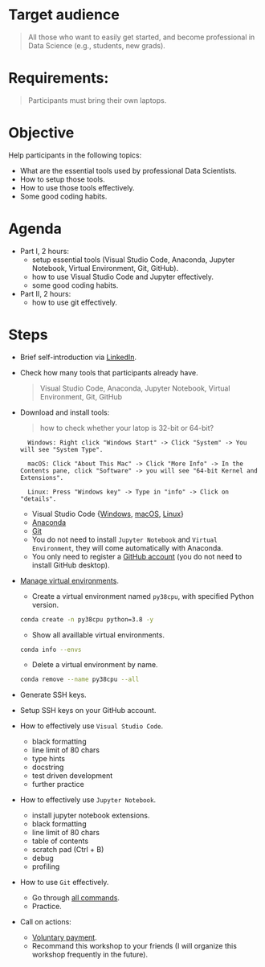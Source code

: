# Target audience
> All those who want to easily get started, and become professional in Data Science (e.g., students, new grads).

# Requirements:
> Participants must bring their own laptops.

# Objective
Help participants in the following topics:
- What are the essential tools used by professional Data Scientists.
- How to setup those tools.
- How to use those tools effectively.
- Some good coding habits.

# Agenda
- Part I, 2 hours:
    * setup essential tools (Visual Studio Code, Anaconda, Jupyter Notebook, Virtual Environment, Git, GitHub).
    * how to use Visual Studio Code and Jupyter effectively.
    * some good coding habits.
- Part II, 2 hours:
    * how to use git effectively.

# Steps

- Brief self-introduction via [LinkedIn](https://www.linkedin.com/in/kaitaoyang/).

- Check how many tools that participants already have.
    > Visual Studio Code, Anaconda, Jupyter Notebook, Virtual Environment, Git, GitHub
- Download and install tools:
    > how to check whether your latop is 32-bit or 64-bit? 

        Windows: Right click "Windows Start" -> Click "System" -> You will see "System Type".

        macOS: Click "About This Mac" -> Click "More Info" -> In the Contents pane, click "Software" -> you will see "64-bit Kernel and Extensions".

        Linux: Press "Windows key" -> Type in "info" -> Click on "details".
    * Visual Studio Code {[Windows](https://code.visualstudio.com/docs/setup/windows), [macOS](https://code.visualstudio.com/docs/setup/mac), [Linux](https://code.visualstudio.com/docs/setup/linux)}
    * [Anaconda](https://www.anaconda.com/products/individual)
    * [Git](https://git-scm.com/book/en/v2/Getting-Started-Installing-Git)
    * You do not need to install `Jupyter Notebook` and `Virtual Environment`, they will come automatically with Anaconda.
    * You only need to register a [GitHub account](https://github.com/) (you do not need to install GitHub desktop).

- [Manage virtual environments](https://docs.conda.io/projects/conda/en/latest/user-guide/tasks/manage-environments.html).
    * Create a virtual environment named `py38cpu`, with specified Python version.
    ```bash
    conda create -n py38cpu python=3.8 -y
    ```
    * Show all availlable virtual environments.
    ```bash
    conda info --envs
    ```
    * Delete a virtual environment by name.
    ```bash
    conda remove --name py38cpu --all
    ```

- Generate SSH keys.

- Setup SSH keys on your GitHub account.

- How to effectively use `Visual Studio Code`.
    * black formatting
    * line limit of 80 chars
    * type hints
    * docstring
    * test driven development
    * further practice

- How to effectively use `Jupyter Notebook`.
    * install jupyter notebook extensions.
    * black formatting
    * line limit of 80 chars
    * table of contents
    * scratch pad (Ctrl + B)
    * debug
    * profiling

- How to use `Git` effectively.
    * Go through [all commands](https://github.com/ykaitao/setting-up-a-professional-data-science-environment/blob/master/how-to-use/git.md).
    * Practice.

- Call on actions:
    * [Voluntary payment](https://docs.google.com/forms/d/e/1FAIpQLScRnLPYE7t_x9smBolZ9RWr6Sisu7C2ws9RCPDfALJ7VPTA2g/viewform?edit2=2_ABaOnucX593H6a9AdGJ1QBXMtIS3xIHsfOvYegn6LaArOQrTXjU0uVeX0YsrmlulCJv509eX03cSiRks).
    * Recommand this workshop to your friends (I will organize this workshop frequently in the future).




